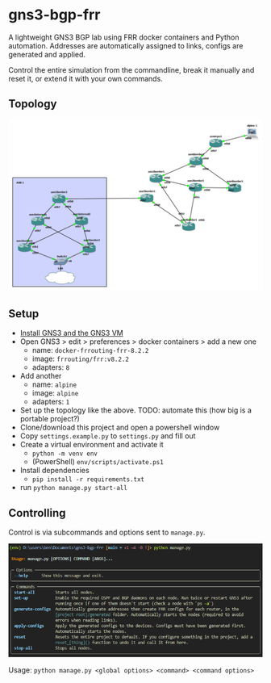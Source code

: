 # gns3-bgp-frr

A lightweight GNS3 BGP lab using FRR docker containers and Python automation. Addresses
are automatically assigned to links, configs are generated and applied.

Control the entire simulation from the commandline, break it manually and reset it, or
extend it with your own commands.

## Topology

![topology](images/topology.png)

## Setup

* [Install GNS3 and the GNS3 VM](https://docs.gns3.com/docs/getting-started/installation/windows)
* Open GNS3 > edit > preferences > docker containers > add a new one
  * name: `docker-frrouting-frr-8.2.2`
  * image: `frrouting/frr:v8.2.2`
  * adapters: `8`
* Add another
  * name: `alpine`
  * image: `alpine`
  * adapters: `1`
* Set up the topology like the above. TODO: automate this (how big is a portable project?)
* Clone/download this project and open a powershell window
* Copy `settings.example.py` to `settings.py` and fill out
* Create a virtual environment and activate it
  * `python -m venv env`
  * (PowerShell) `env/scripts/activate.ps1`
* Install dependencies
  * `pip install -r requirements.txt`
* run `python manage.py start-all`

## Controlling

Control is via subcommands and options sent to `manage.py`.

![commandline](images/commandline.png)

Usage: `python manage.py <global options> <command> <command options>`